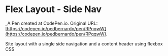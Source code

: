 # Flex Layout - Side Nav
 _A Pen created at CodePen.io. Original URL: [https://codepen.io/pedbernardo/pen/RPqqwW](https://codepen.io/pedbernardo/pen/RPqqwW).

 Site layout with a single side navigation and a content header using flexbox CSS